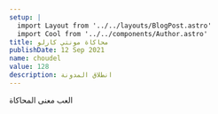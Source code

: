 ```yaml
---
setup: |
  import Layout from '../../layouts/BlogPost.astro'
  import Cool from '../../components/Author.astro'
title: محاكاة مونتي كارلو
publishDate: 12 Sep 2021
name: choudel
value: 128
description: انطلاق المدونة
---
```

<Cool name={frontmatter.name} href="https://twitter.com/n_moore" client:load />

العب معنى المحاكاة


